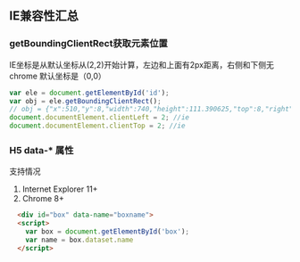 ## IE兼容性汇总
### getBoundingClientRect获取元素位置
  IE坐标是从默认坐标从(2,2)开始计算，左边和上面有2px距离，右侧和下侧无
  chrome 默认坐标是（0,0）
  ```js
  var ele = document.getElementById('id');
  var obj = ele.getBoundingClientRect();
  // obj = {"x":510,"y":8,"width":740,"height":111.390625,"top":8,"right":1250,"bottom":119.390625,"left":510}
  document.documentElement.clientLeft = 2; //ie
  document.documentElement.clientTop = 2; //ie
  ```
### H5 data-* 属性
  支持情况
  1. Internet Explorer 11+
  2. Chrome 8+
```html
  <div id="box" data-name="boxname">
  <script>
    var box = document.getElementById('box');
    var name = box.dataset.name
  </script>
```

